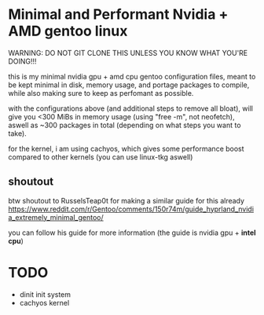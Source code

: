 # Minimal and Performant Nvidia + AMD gentoo linux

WARNING: DO NOT GIT CLONE THIS UNLESS YOU KNOW WHAT YOU'RE DOING!!!

this is my minimal nvidia gpu + amd cpu gentoo configuration files, meant to be kept minimal in disk, memory usage, and portage packages to compile, while also making sure to keep as perfomant as possible.

with the configurations above (and additional steps to remove all bloat), will give you <300 MiBs in memory usage (using "free -m", not neofetch), aswell as ~300 packages in total (depending on what steps you want to take).

for the kernel, i am using cachyos, which gives some performance boost compared to other kernels (you can use linux-tkg aswell)

## shoutout
btw shoutout to RusselsTeap0t for making a similar guide for this already
https://www.reddit.com/r/Gentoo/comments/150r74m/guide_hyprland_nvidia_extremely_minimal_gentoo/

you can follow his guide for more information (the guide is nvidia gpu + **intel cpu**)

# TODO
- dinit init system
- cachyos kernel
